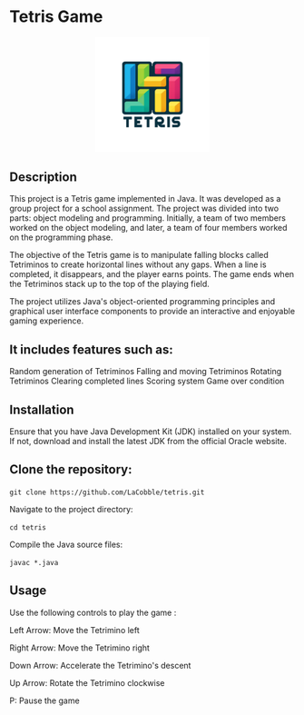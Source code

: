 # Tetris Game

<p align="center">
<img src="img/Tetris.png" width=40% height=40%>
</p>

## Description
This project is a Tetris game implemented in Java. It was developed as a group project for a school assignment. The project was divided into two parts: object modeling and programming. Initially, a team of two members worked on the object modeling, and later, a team of four members worked on the programming phase.

The objective of the Tetris game is to manipulate falling blocks called Tetriminos to create horizontal lines without any gaps. When a line is completed, it disappears, and the player earns points. The game ends when the Tetriminos stack up to the top of the playing field.

The project utilizes Java's object-oriented programming principles and graphical user interface components to provide an interactive and enjoyable gaming experience. 

## It includes features such as:

Random generation of Tetriminos
Falling and moving Tetriminos
Rotating Tetriminos
Clearing completed lines
Scoring system
Game over condition

## Installation
Ensure that you have Java Development Kit (JDK) installed on your system. If not, download and install the latest JDK from the official Oracle website.

## Clone the repository:

```git clone https://github.com/LaCobble/tetris.git```

Navigate to the project directory:

```cd tetris```

Compile the Java source files:

```javac *.java```

## Usage

Use the following controls to play the game :

Left Arrow: Move the Tetrimino left

Right Arrow: Move the Tetrimino right

Down Arrow: Accelerate the Tetrimino's descent

Up Arrow: Rotate the Tetrimino clockwise

P: Pause the game
